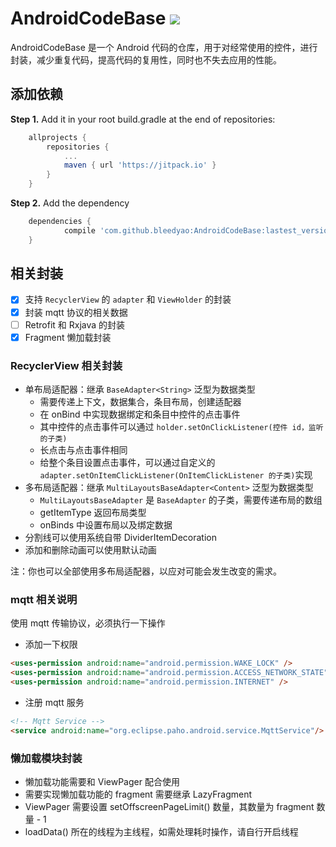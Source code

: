 # AndroidCodeBase [![](https://jitpack.io/v/bleedyao/AndroidCodeBase.svg)](https://jitpack.io/#bleedyao/AndroidCodeBase)

AndroidCodeBase 是一个 Android 代码的仓库，用于对经常使用的控件，进行封装，减少重复代码，提高代码的复用性，同时也不失去应用的性能。

## 添加依赖

**Step 1.** Add it in your root build.gradle at the end of repositories:

```groovy
	allprojects {
		repositories {
			...
			maven { url 'https://jitpack.io' }
		}
	}
```

**Step 2.** Add the dependency

```groovy
	dependencies {
	        compile 'com.github.bleedyao:AndroidCodeBase:lastest_version'
	}
```

## 相关封装

- [x] 支持 `RecyclerView` 的 `adapter` 和 `ViewHolder` 的封装
- [x] 封装 mqtt 协议的相关数据
- [ ] Retrofit 和 Rxjava 的封装
- [x] Fragment 懒加载封装

### RecyclerView 相关封装

* 单布局适配器：继承 `BaseAdapter<String>`  泛型为数据类型
  * 需要传递上下文，数据集合，条目布局，创建适配器
  * 在 onBind 中实现数据绑定和条目中控件的点击事件
  * 其中控件的点击事件可以通过 `holder.setOnClickListener(控件 id，监听的子类)`
  * 长点击与点击事件相同
  * 给整个条目设置点击事件，可以通过自定义的 `adapter.setOnItemClickListener(OnItemClickListener 的子类)`实现
* 多布局适配器：继承 `MultiLayoutsBaseAdapter<Content>` 泛型为数据类型
  * `MultiLayoutsBaseAdapter` 是 `BaseAdapter` 的子类，需要传递布局的数组
  * getItemType 返回布局类型
  * onBinds 中设置布局以及绑定数据
* 分割线可以使用系统自带 DividerItemDecoration
* 添加和删除动画可以使用默认动画


注：你也可以全部使用多布局适配器，以应对可能会发生改变的需求。

### mqtt 相关说明

使用 mqtt 传输协议，必须执行一下操作

* 添加一下权限

```html
<uses-permission android:name="android.permission.WAKE_LOCK" />
<uses-permission android:name="android.permission.ACCESS_NETWORK_STATE" />
<uses-permission android:name="android.permission.INTERNET" />
```

* 注册 mqtt 服务

```html
<!-- Mqtt Service -->
<service android:name="org.eclipse.paho.android.service.MqttService"/>
```

### 懒加载模块封装
* 懒加载功能需要和 ViewPager 配合使用
* 需要实现懒加载功能的 fragment 需要继承 LazyFragment 
* ViewPager 需要设置 setOffscreenPageLimit() 数量，其数量为 fragment 数量 - 1
* loadData() 所在的线程为主线程，如需处理耗时操作，请自行开启线程
